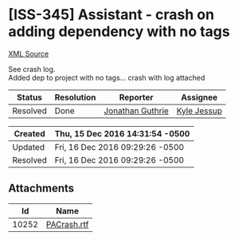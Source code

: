 # [ISS-345] Assistant - crash on adding dependency with no tags

[XML Source](./xml/ISS-345.xml)
<p><p>See crash log.<br/>
Added dep to project with no tags... crash with log attached</p></p>





Status|Resolution|Reporter|Assignee
------|----------|--------|--------
Resolved|Done|[Jonathan Guthrie](jono)|[Kyle Jessup]($kjessup)





Created|Thu, 15 Dec 2016 14:31:54 -0500
-------|--------------
Updated|Fri, 16 Dec 2016 09:29:26 -0500
Resolved|Fri, 16 Dec 2016 09:29:26 -0500



## Attachments





Id|Name
------|------------
10252|[PACrash.rtf](attachment/10252/PACrash.rtf)

